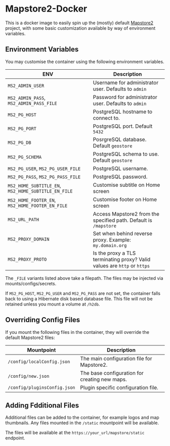 # Mapstore2-Docker

This is a docker image to easily spin up the (mostly) default [Mapstore2](https://mapstore2.readthedocs.io/en/user_docs/) project, with some basic customization available by way of environment variables.

## Environment Variables

You may customise the container using the following environment variables.

| ENV | Description |
| --- | --- |
| `MS2_ADMIN_USER` | Username for administrator user. Defaults to `admin` |
| `MS2_ADMIN_PASS`, `MS2_ADMIN_PASS_FILE` | Password for administrator user. Defaults to `admin` |
| `MS2_PG_HOST` | PostgreSQL hostname to connect to. |
| `MS2_PG_PORT` | PostgreSQL port. Default `5432` |
| `MS2_PG_DB` | PosrgreSQL database. Default `geostore` |
| `MS2_PG_SCHEMA` | PostgreSQL schema to use. Default `geostore` |
| `MS2_PG_USER`, `MS2_PG_USER_FILE` | PostgreSQL username. |
| `MS2_PG_PASS`, `MS2_PG_PASS_FILE` | PostgreSQL password. |
| `MS2_HOME_SUBTITLE_EN`, `MS2_HOME_SUBTITLE_EN_FILE` | Customise subtitle on Home screen |
| `MS2_HOME_FOOTER_EN`, `MS2_HOME_FOOTER_EN_FILE` | Customise footer on Home screen |
| `MS2_URL_PATH` | Access Mapstore2 from the specified path. Default is `/mapstore` |
| `MS2_PROXY_DOMAIN` | Set when behind reverse proxy. Example: `my.domain.org` |
| `MS2_PROXY_PROTO` | Is the proxy a TLS terminating proxy? Valid values are `http` or `https` |

The `_FILE` variants listed above take a filepath. The files may be injected via mounts/configs/secrets.

If `MS2_PG_HOST`, `MS2_PG_USER` and `MS2_PG_PASS` are not set, the container falls back to using a Hibernate disk based database file. This file will not be retained unless you mount a volume at `/h2db`.

## Overriding Config Files

If you mount the following files in the container, they will override the default Mapstore2 files:

| Mountpoint | Description |
| --- | --- |
| `/config/localConfig.json` | The main configuration file for Mapstore2.
| `/config/new.json` | The base configuration for creating new maps. |
| `/config/pluginsConfig.json` | Plugin specific configuration file. |

## Adding Fdditional Files

Additional files can be added to the container, for example logos and map thumbnails. Any files mounted in the `/static` mountpoint will be available.

The files will be available at the `https://your_url/mapstore/static` endpoint.
